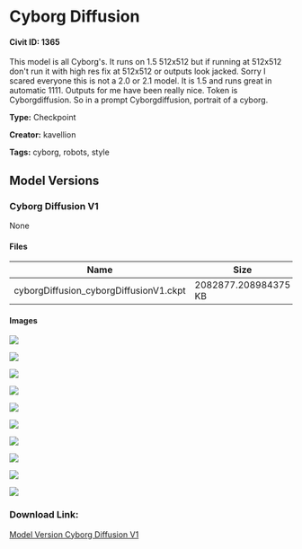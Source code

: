 # Cyborg Diffusion

#### Civit ID: 1365

<p>This model is all Cyborg's. It runs on 1.5 512x512 but if running at 512x512 don't run it with high res fix at 512x512 or outputs look jacked. Sorry I scared everyone this is not a 2.0 or 2.1 model. It is 1.5 and runs great in automatic 1111. Outputs for me have been really nice. Token is Cyborgdiffusion. So in a prompt Cyborgdiffusion, portrait of a cyborg.</p>

**Type:** Checkpoint

**Creator:** kavellion

**Tags:** cyborg, robots, style

## Model Versions

### Cyborg Diffusion V1

None

#### Files

| Name | Size | Type | Format | Download Url | AutoV1 | AutoV2 | SHA256 | CRC32 | BLAKE3 |
| --- | --- | --- | --- | --- | --- | --- | --- | --- | --- |
| cyborgDiffusion_cyborgDiffusionV1.ckpt | 2082877.208984375 KB | Model | PickleTensor | https://civitai.com/api/download/models/1449 | B2510902 | 6BD31C8314 | 6BD31C8314DACBDFB13CF03B810121C020005628CCE8ECB8ED69FC6719E32AB7 | FCCC41DF | E54B4A6D92E59D896E49E0713E2EA652B7764BC11353D268F4B75E4113746FE6 |

#### Images

<p><img src="https://image.civitai.com/xG1nkqKTMzGDvpLrqFT7WA/08ab2dc7-2d94-445d-495e-51b35fe70600/width=450/12586.jpeg" /></p>

<p><img src="https://image.civitai.com/xG1nkqKTMzGDvpLrqFT7WA/189b7bc9-b6bb-4de9-3cec-1e0e550e6000/width=450/13536.jpeg" /></p>

<p><img src="https://image.civitai.com/xG1nkqKTMzGDvpLrqFT7WA/2f143dd2-8c33-4992-7397-401d85ac8e00/width=450/12544.jpeg" /></p>

<p><img src="https://image.civitai.com/xG1nkqKTMzGDvpLrqFT7WA/9ddb1170-1a7a-4b56-8d32-546407302000/width=450/12563.jpeg" /></p>

<p><img src="https://image.civitai.com/xG1nkqKTMzGDvpLrqFT7WA/82f50b08-f4c7-468e-369d-911a2eb93200/width=450/12562.jpeg" /></p>

<p><img src="https://image.civitai.com/xG1nkqKTMzGDvpLrqFT7WA/c1c8af10-7c47-4c5b-3288-d1e2ca52ea00/width=450/12560.jpeg" /></p>

<p><img src="https://image.civitai.com/xG1nkqKTMzGDvpLrqFT7WA/8c371709-9e85-4c25-db6d-86c28b889200/width=450/12556.jpeg" /></p>

<p><img src="https://image.civitai.com/xG1nkqKTMzGDvpLrqFT7WA/f4f667ec-ecb9-4e1b-cc22-62d1beb29000/width=450/12555.jpeg" /></p>

<p><img src="https://image.civitai.com/xG1nkqKTMzGDvpLrqFT7WA/ec8500be-5132-40f9-a021-a8c678f67d00/width=450/12554.jpeg" /></p>

<p><img src="https://image.civitai.com/xG1nkqKTMzGDvpLrqFT7WA/155d2de8-2b09-4d25-a299-375935471000/width=450/12552.jpeg" /></p>

### Download Link:

[Model Version Cyborg Diffusion V1](https://civitai.com/api/download/models/1449)

